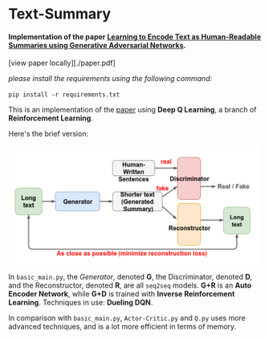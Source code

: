 # Text-Summary

#### Implementation of the paper [**Learning to Encode Text as Human-Readable Summaries using Generative Adversarial Networks**][paper].

[view paper locally][./paper.pdf]

_please install the requirements using the following command:_

`pip install -r requirements.txt`



This is an implementation of the [paper][paper] using **Deep Q Learning**, a branch of **Reinforcement Learning**. 

Here's the brief version:

![short-version](./short_version.png)

In `basic_main.py`, the _Generator_, denoted **G**, the Discriminator, denoted **D**, and the Reconstructor, denoted **R**, are all `seq2seq` models. **G+R** is an **Auto Encoder Network**, while **G+D** is trained with **Inverse Reinforcement Learning**. Techniques in use: **Dueling DQN**.

In comparison with `basic_main.py`, `Actor-Critic.py` and `Q.py` uses more advanced techniques, and is a lot more efficient in terms of memory.

[paper]: http://speech.ee.ntu.edu.tw/~tlkagk/paper/learning-encode-text.pdf
